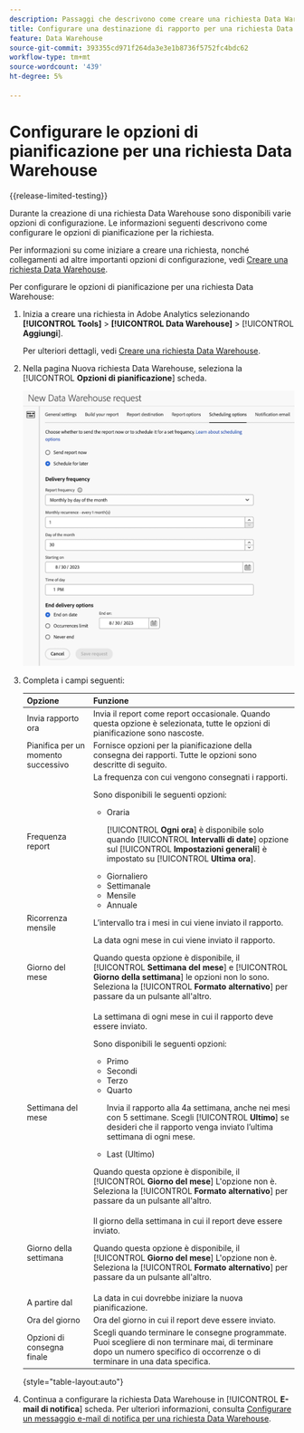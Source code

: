 ```yaml
---
description: Passaggi che descrivono come creare una richiesta Data Warehouse.
title: Configurare una destinazione di rapporto per una richiesta Data Warehouse
feature: Data Warehouse
source-git-commit: 393355cd971f264da3e3e1b8736f5752fc4bdc62
workflow-type: tm+mt
source-wordcount: '439'
ht-degree: 5%

---
```


# Configurare le opzioni di pianificazione per una richiesta Data Warehouse

{{release-limited-testing}}

Durante la creazione di una richiesta Data Warehouse sono disponibili varie opzioni di configurazione. Le informazioni seguenti descrivono come configurare le opzioni di pianificazione per la richiesta.

Per informazioni su come iniziare a creare una richiesta, nonché collegamenti ad altre importanti opzioni di configurazione, vedi [Creare una richiesta Data Warehouse](/help/export/data-warehouse/create-request/t-dw-create-request.md).

Per configurare le opzioni di pianificazione per una richiesta Data Warehouse:

1. Inizia a creare una richiesta in Adobe Analytics selezionando **[!UICONTROL Tools]** > **[!UICONTROL Data Warehouse]** > [!UICONTROL **Aggiungi**].

   Per ulteriori dettagli, vedi [Creare una richiesta Data Warehouse](/help/export/data-warehouse/create-request/t-dw-create-request.md).

1. Nella pagina Nuova richiesta Data Warehouse, seleziona la [!UICONTROL **Opzioni di pianificazione**] scheda.

   ![Scheda Destinazione rapporto](assets/dw-scheduling-options.png) <!-- update screenshot -->

1. Completa i campi seguenti:

   | Opzione | Funzione |
   |---------|----------|
   | Invia rapporto ora | Invia il report come report occasionale. Quando questa opzione è selezionata, tutte le opzioni di pianificazione sono nascoste. |
   | Pianifica per un momento successivo | Fornisce opzioni per la pianificazione della consegna dei rapporti. Tutte le opzioni sono descritte di seguito. |
   | Frequenza report | La frequenza con cui vengono consegnati i rapporti. <p>Sono disponibili le seguenti opzioni:</p><ul><li>Oraria</li><p>[!UICONTROL **Ogni ora**] è disponibile solo quando [!UICONTROL **Intervalli di date**] opzione sul [!UICONTROL **Impostazioni generali**] è impostato su [!UICONTROL **Ultima ora**].</p><li>Giornaliero</li><li>Settimanale</li><li>Mensile</li><li>Annuale</li></ul>  <!-- Is this valid? Was in the old docs: "To schedule Data Warehouse requests for Daily, Weekly, Monthly, or Yearly, make sure *Preset* is correctly selected" --> |
   | Ricorrenza mensile | L’intervallo tra i mesi in cui viene inviato il rapporto. |
   | Giorno del mese | La data ogni mese in cui viene inviato il rapporto.<p>Quando questa opzione è disponibile, il [!UICONTROL **Settimana del mese**] e [!UICONTROL **Giorno della settimana**] le opzioni non lo sono. Seleziona la [!UICONTROL **Formato alternativo**] per passare da un pulsante all&#39;altro. </p> |
   | Settimana del mese | La settimana di ogni mese in cui il rapporto deve essere inviato. <p>Sono disponibili le seguenti opzioni:</p><ul><li>Primo</li><li>Secondi</li><li>Terzo</li><li>Quarto</li><p>Invia il rapporto alla 4a settimana, anche nei mesi con 5 settimane. Scegli [!UICONTROL **Ultimo**] se desideri che il rapporto venga inviato l’ultima settimana di ogni mese.</p><li>Last (Ultimo)</li></ul><p>Quando questa opzione è disponibile, il [!UICONTROL **Giorno del mese**] L&#39;opzione non è. Seleziona la [!UICONTROL **Formato alternativo**] per passare da un pulsante all&#39;altro. </p> |
   | Giorno della settimana | Il giorno della settimana in cui il report deve essere inviato. <p>Quando questa opzione è disponibile, il [!UICONTROL **Giorno del mese**] L&#39;opzione non è. Seleziona la [!UICONTROL **Formato alternativo**] per passare da un pulsante all&#39;altro. </p> |
   | A partire dal | La data in cui dovrebbe iniziare la nuova pianificazione. |
   | Ora del giorno | Ora del giorno in cui il report deve essere inviato. |
   | Opzioni di consegna finale | Scegli quando terminare le consegne programmate. Puoi scegliere di non terminare mai, di terminare dopo un numero specifico di occorrenze o di terminare in una data specifica. |

   {style="table-layout:auto"}

1. Continua a configurare la richiesta Data Warehouse in [!UICONTROL **E-mail di notifica**] scheda. Per ulteriori informazioni, consulta [Configurare un messaggio e-mail di notifica per una richiesta Data Warehouse](/help/export/data-warehouse/create-request/dw-request-email.md).


